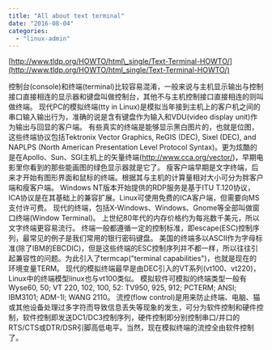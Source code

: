 ```yaml
---
title: "All about text terminal"
date: "2016-08-04"
categories: 
  - "linux-admin"
---
```


[http://www.tldp.org/HOWTO/html\_single/Text-Terminal-HOWTO/](http://www.tldp.org/HOWTO/html_single/Text-Terminal-HOWTO/)

控制台(console)和终端(terminal)比较容易混淆，一般来说与主机显示输出与控制接口直接相连的显示器和键盘叫做控制台，其他不与主机控制接口直接相连的则叫做终端。 现代PC的模拟终端(tty in Linux)是模拟当年接到主机上的客户机之间的串口输入输出行为，准确的说是含有键盘作为输入和VDU(video display unit)作为输出与回显的客户端。 有些真实的终端是能够显示黑白图片的，也就是位图，这些终端协议包括Tektronix Vector Graphics, ReGIS (DEC), Sixel (DEC), and NAPLPS (North American Presentation Level Protocol Syntax)。更为炫酷的是在Apollo、Sun、SGI主机上的矢量终端(http://www.cca.org/vector/)，早期电影里你看到的那些能画图的绿色显示器就是它了。 瘦客户端早期是文字终端，后来才开始有图形界面和鼠标的终端。根据其与主机的计算量相对大小可分为胖客户端和瘦客户端。 Windows NT版本开始提供的RDP服务是基于ITU T.120协议，ICA协议是在其基础上的兼容扩展。Linux可使用免费的ICA客户端，但需要向MS支付许可费。 现代的终端，包括X-Windows、Windows、Gnome等全部叫做窗口终端(Window Terminal)。 上世纪80年代的内存价格约为每兆数千美元，所以文字终端更容易流行。 终端一般都遵循一定的控制标准，即escape(ESC)控制序列，最常见的例子是我们常用的银行密码键盘。 美国的终端多以ASCII作为字母标准(除了IBM的EBCDIC)，但是这些终端的ESC控制序列并不都一样，所以往往引起兼容性的问题。为此引入了termcap("terminal capabilities")，也就是现在的环境变量TERM。 现代的模拟终端最早是由DEC引入的VT系列(vt100、vt220)，Linux中的终端模型linux也与vt100类似。 模拟软件可模拟的终端类型一般有Wyse60, 50; VT 220, 102, 100, 52: TV950, 925, 912; PCTERM; ANSI; IBM3101; ADM-1l; WANG 2110。 流控(flow control)是用来防止终端、电脑、猫或其他设备处理过多字符而导致信息丢失等现象的发生，可分为软件控制和硬件控制，软件控制即发送DC1/DC3控制序列，硬件控制即分别控制串口/并口的RTS/CTS或DTR/DSR引脚高低电平。当然，现在模拟终端的流控全由软件控制了。
